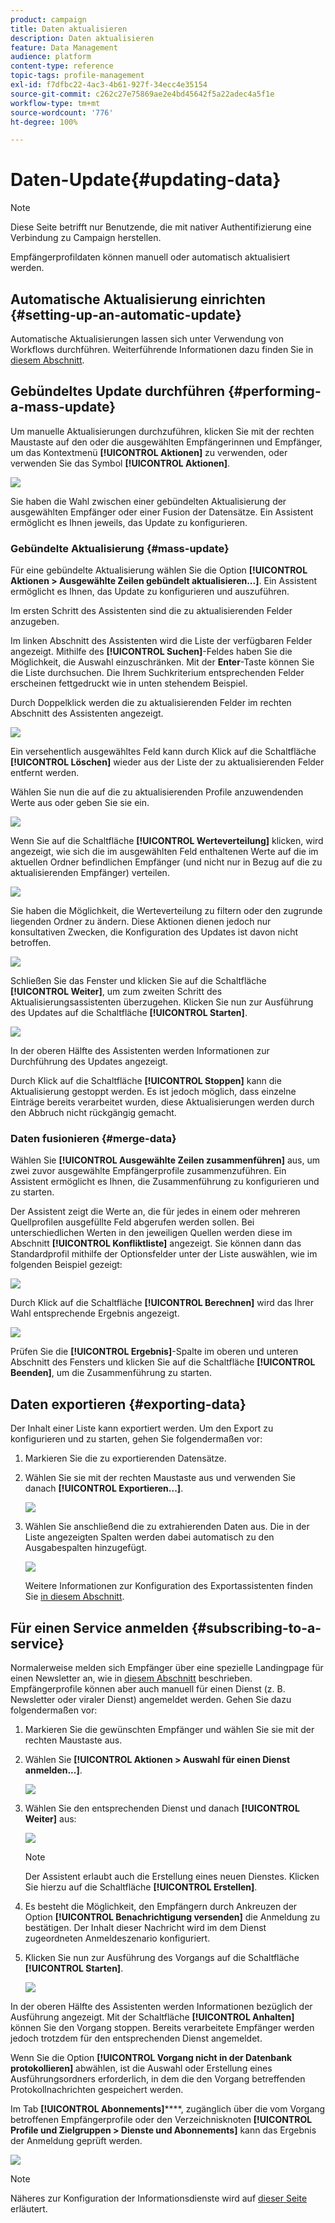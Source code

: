 ```yaml
---
product: campaign
title: Daten aktualisieren
description: Daten aktualisieren
feature: Data Management
audience: platform
content-type: reference
topic-tags: profile-management
exl-id: f7dfbc22-4ac3-4b61-927f-34ecc4e35154
source-git-commit: c262c27e75869ae2e4bd45642f5a22adec4a5f1e
workflow-type: tm+mt
source-wordcount: '776'
ht-degree: 100%

---
```


# Daten-Update{#updating-data}

>[!NOTE]
>
>Diese Seite betrifft nur Benutzende, die mit nativer Authentifizierung eine Verbindung zu Campaign herstellen.

Empfängerprofildaten können manuell oder automatisch aktualisiert werden.

## Automatische Aktualisierung einrichten {#setting-up-an-automatic-update}

Automatische Aktualisierungen lassen sich unter Verwendung von Workflows durchführen. Weiterführende Informationen dazu finden Sie in [diesem Abschnitt](../../workflow/using/update-data.md).

## Gebündeltes Update durchführen {#performing-a-mass-update}

Um manuelle Aktualisierungen durchzuführen, klicken Sie mit der rechten Maustaste auf den oder die ausgewählten Empfängerinnen und Empfänger, um das Kontextmenü **[!UICONTROL Aktionen]** zu verwenden, oder verwenden Sie das Symbol **[!UICONTROL Aktionen]**.

![](assets/s_ncs_user_action_icon.png)

Sie haben die Wahl zwischen einer gebündelten Aktualisierung der ausgewählten Empfänger oder einer Fusion der Datensätze. Ein Assistent ermöglicht es Ihnen jeweils, das Update zu konfigurieren.

### Gebündelte Aktualisierung {#mass-update}

Für eine gebündelte Aktualisierung wählen Sie die Option **[!UICONTROL Aktionen > Ausgewählte Zeilen gebündelt aktualisieren...]**. Ein Assistent ermöglicht es Ihnen, das Update zu konfigurieren und auszuführen.

Im ersten Schritt des Assistenten sind die zu aktualisierenden Felder anzugeben.

Im linken Abschnitt des Assistenten wird die Liste der verfügbaren Felder angezeigt. Mithilfe des **[!UICONTROL Suchen]**-Feldes haben Sie die Möglichkeit, die Auswahl einzuschränken. Mit der **Enter**-Taste können Sie die Liste durchsuchen. Die Ihrem Suchkriterium entsprechenden Felder erscheinen fettgedruckt wie in unten stehendem Beispiel.

Durch Doppelklick werden die zu aktualisierenden Felder im rechten Abschnitt des Assistenten angezeigt.

![](assets/s_ncs_user_update_wizard01_1.png)

Ein versehentlich ausgewähltes Feld kann durch Klick auf die Schaltfläche **[!UICONTROL Löschen]** wieder aus der Liste der zu aktualisierenden Felder entfernt werden.

Wählen Sie nun die auf die zu aktualisierenden Profile anzuwendenden Werte aus oder geben Sie sie ein.

![](assets/s_ncs_user_update_wizard01_12.png)

Wenn Sie auf die Schaltfläche **[!UICONTROL Werteverteilung]** klicken, wird angezeigt, wie sich die im ausgewählten Feld enthaltenen Werte auf die im aktuellen Ordner befindlichen Empfänger (und nicht nur in Bezug auf die zu aktualisierenden Empfänger) verteilen.

![](assets/s_ncs_user_update_wizard01_2.png)

Sie haben die Möglichkeit, die Werteverteilung zu filtern oder den zugrunde liegenden Ordner zu ändern. Diese Aktionen dienen jedoch nur konsultativen Zwecken, die Konfiguration des Updates ist davon nicht betroffen.

![](assets/s_ncs_user_update_wizard01_3.png)

Schließen Sie das Fenster und klicken Sie auf die Schaltfläche **[!UICONTROL Weiter]**, um zum zweiten Schritt des Aktualisierungsassistenten überzugehen. Klicken Sie nun zur Ausführung des Updates auf die Schaltfläche **[!UICONTROL Starten]**.

![](assets/s_ncs_user_update_wizard01_4.png)

In der oberen Hälfte des Assistenten werden Informationen zur Durchführung des Updates angezeigt.

Durch Klick auf die Schaltfläche **[!UICONTROL Stoppen]** kann die Aktualisierung gestoppt werden. Es ist jedoch möglich, dass einzelne Einträge bereits verarbeitet wurden, diese Aktualisierungen werden durch den Abbruch nicht rückgängig gemacht.

### Daten fusionieren {#merge-data}

Wählen Sie **[!UICONTROL Ausgewählte Zeilen zusammenführen]** aus, um zwei zuvor ausgewählte Empfängerprofile zusammenzuführen. Ein Assistent ermöglicht es Ihnen, die Zusammenführung zu konfigurieren und zu starten.

Der Assistent zeigt die Werte an, die für jedes in einem oder mehreren Quellprofilen ausgefüllte Feld abgerufen werden sollen. Bei unterschiedlichen Werten in den jeweiligen Quellen werden diese im Abschnitt **[!UICONTROL Konfliktliste]** angezeigt. Sie können dann das Standardprofil mithilfe der Optionsfelder unter der Liste auswählen, wie im folgenden Beispiel gezeigt:

![](assets/s_ncs_user_merge_wizard01_1.png)

Durch Klick auf die Schaltfläche **[!UICONTROL Berechnen]** wird das Ihrer Wahl entsprechende Ergebnis angezeigt.

![](assets/s_ncs_user_merge_wizard01_2.png)

Prüfen Sie die **[!UICONTROL Ergebnis]**-Spalte im oberen und unteren Abschnitt des Fensters und klicken Sie auf die Schaltfläche **[!UICONTROL Beenden]**, um die Zusammenführung zu starten.

## Daten exportieren {#exporting-data}

Der Inhalt einer Liste kann exportiert werden. Um den Export zu konfigurieren und zu starten, gehen Sie folgendermaßen vor:

1. Markieren Sie die zu exportierenden Datensätze.
1. Wählen Sie sie mit der rechten Maustaste aus und verwenden Sie danach **[!UICONTROL Exportieren...]**.

   ![](assets/s_ncs_user_export_list.png)

1. Wählen Sie anschließend die zu extrahierenden Daten aus. Die in der Liste angezeigten Spalten werden dabei automatisch zu den Ausgabespalten hinzugefügt.

   ![](assets/s_ncs_user_export_list_start.png)

   Weitere Informationen zur Konfiguration des Exportassistenten finden Sie [in diesem Abschnitt](../../platform/using/executing-export-jobs.md).

## Für einen Service anmelden {#subscribing-to-a-service}

Normalerweise melden sich Empfänger über eine spezielle Landingpage für einen Newsletter an, wie in [diesem Abschnitt](../../delivery/using/managing-subscriptions.md) beschrieben. Empfängerprofile können aber auch manuell für einen Dienst (z. B. Newsletter oder viraler Dienst) angemeldet werden. Gehen Sie dazu folgendermaßen vor:

1. Markieren Sie die gewünschten Empfänger und wählen Sie sie mit der rechten Maustaste aus.
1. Wählen Sie **[!UICONTROL Aktionen > Auswahl für einen Dienst anmelden...]**.

   ![](assets/s_ncs_user_selection_subscribe_service.png)

1. Wählen Sie den entsprechenden Dienst und danach **[!UICONTROL Weiter]** aus:

   ![](assets/s_ncs_user_selection_subscribe_service_2.png)

   >[!NOTE]
   >
   >Der Assistent erlaubt auch die Erstellung eines neuen Dienstes. Klicken Sie hierzu auf die Schaltfläche **[!UICONTROL Erstellen]**.

1. Es besteht die Möglichkeit, den Empfängern durch Ankreuzen der Option **[!UICONTROL Benachrichtigung versenden]** die Anmeldung zu bestätigen. Der Inhalt dieser Nachricht wird im dem Dienst zugeordneten Anmeldeszenario konfiguriert.
1. Klicken Sie nun zur Ausführung des Vorgangs auf die Schaltfläche **[!UICONTROL Starten]**.

   ![](assets/s_ncs_user_selection_subscribe_service_3.png)

In der oberen Hälfte des Assistenten werden Informationen bezüglich der Ausführung angezeigt. Mit der Schaltfläche **[!UICONTROL Anhalten]** können Sie den Vorgang stoppen. Bereits verarbeitete Empfänger werden jedoch trotzdem für den entsprechenden Dienst angemeldet.

Wenn Sie die Option **[!UICONTROL Vorgang nicht in der Datenbank protokollieren]** abwählen, ist die Auswahl oder Erstellung eines Ausführungsordners erforderlich, in dem die den Vorgang betreffenden Protokollnachrichten gespeichert werden.

Im Tab **[!UICONTROL Abonnements]******, zugänglich über die vom Vorgang betroffenen Empfängerprofile oder den Verzeichnisknoten **[!UICONTROL Profile und Zielgruppen > Dienste und Abonnements]** kann das Ergebnis der Anmeldung geprüft werden.

![](assets/s_ncs_user_selection_subscribe_service_4.png)

>[!NOTE]
>
>Näheres zur Konfiguration der Informationsdienste wird auf [dieser Seite](../../delivery/using/managing-subscriptions.md) erläutert.

